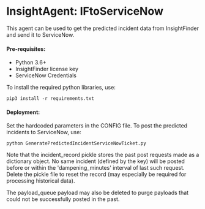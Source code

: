 # InsightAgent: IFtoServiceNow

This agent can be used to get the predicted incident data from InsightFinder and send it to ServiceNow.

#### Pre-requisites:

- Python 3.6+
- InsightFinder license key
- ServiceNow Credentials

To install the required python libraries, use:
```
pip3 install -r requirements.txt
```

#### Deployment:

Set the hardcoded parameters in the CONFIG file. To post the predicted incidents to ServiceNow, use:
```
python GeneratePredictedIncidentServiceNowTicket.py
```

Note that the incident_record pickle stores the past post requests made as a dictionary object. No same incident (defined by the key) will be posted before or within the 'dampening_minutes' interval of last such request. Delete the pickle file to reset the record (may especially be required for processing historical data).

The payload_queue payload may also be deleted to purge payloads that could not be successfully posted in the past.